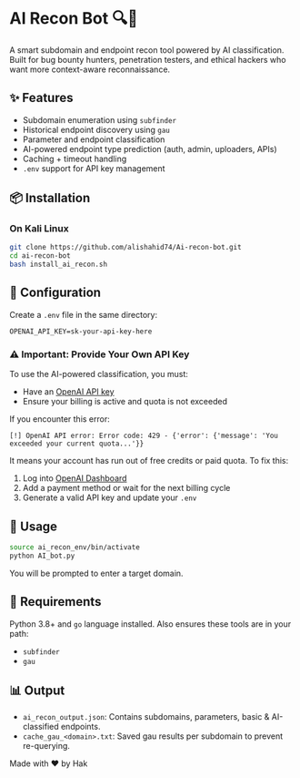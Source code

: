 # AI Recon Bot 🔍🤖

A smart subdomain and endpoint recon tool powered by AI classification. Built for bug bounty hunters, penetration testers, and ethical hackers who want more context-aware reconnaissance.

## ✨ Features

* Subdomain enumeration using `subfinder`
* Historical endpoint discovery using `gau`
* Parameter and endpoint classification
* AI-powered endpoint type prediction (auth, admin, uploaders, APIs)
* Caching + timeout handling
* `.env` support for API key management

## 📦 Installation

### On Kali Linux

```bash
git clone https://github.com/alishahid74/Ai-recon-bot.git
cd ai-recon-bot
bash install_ai_recon.sh
```

## 🔐 Configuration

Create a `.env` file in the same directory:

```
OPENAI_API_KEY=sk-your-api-key-here
```

### ⚠️ Important: Provide Your Own API Key

To use the AI-powered classification, you must:

* Have an [OpenAI API key](https://platform.openai.com/account/api-keys)
* Ensure your billing is active and quota is not exceeded

If you encounter this error:

```
[!] OpenAI API error: Error code: 429 - {'error': {'message': 'You exceeded your current quota...'}}
```

It means your account has run out of free credits or paid quota. To fix this:

1. Log into [OpenAI Dashboard](https://platform.openai.com/account/billing)
2. Add a payment method or wait for the next billing cycle
3. Generate a valid API key and update your `.env`

## 🚀 Usage

```bash
source ai_recon_env/bin/activate
python AI_bot.py
```

You will be prompted to enter a target domain.

## 🔧 Requirements

Python 3.8+ and `go` language installed. Also ensures these tools are in your path:

* `subfinder`
* `gau`

## 📊 Output

* `ai_recon_output.json`: Contains subdomains, parameters, basic & AI-classified endpoints.
* `cache_gau_<domain>.txt`: Saved gau results per subdomain to prevent re-querying.




Made with ❤️ by Hak

